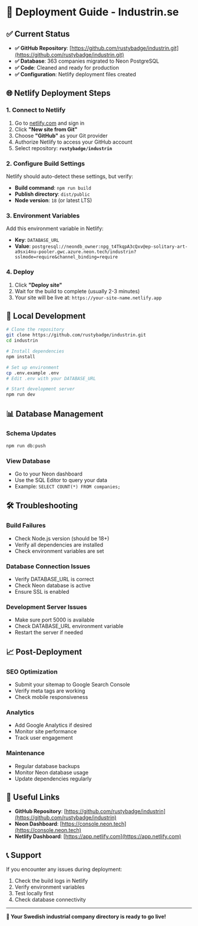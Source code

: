 # 🚀 Deployment Guide - Industrin.se

## ✅ **Current Status**

- **✅ GitHub Repository**: [https://github.com/rustybadge/industrin.git](https://github.com/rustybadge/industrin.git)
- **✅ Database**: 363 companies migrated to Neon PostgreSQL
- **✅ Code**: Cleaned and ready for production
- **✅ Configuration**: Netlify deployment files created

## 🌐 **Netlify Deployment Steps**

### **1. Connect to Netlify**

1. Go to [netlify.com](https://netlify.com) and sign in
2. Click **"New site from Git"**
3. Choose **"GitHub"** as your Git provider
4. Authorize Netlify to access your GitHub account
5. Select repository: **`rustybadge/industrin`**

### **2. Configure Build Settings**

Netlify should auto-detect these settings, but verify:

- **Build command**: `npm run build`
- **Publish directory**: `dist/public`
- **Node version**: `18` (or latest LTS)

### **3. Environment Variables**

Add this environment variable in Netlify:

- **Key**: `DATABASE_URL`
- **Value**: `postgresql://neondb_owner:npg_t4TkqpA3cQxv@ep-solitary-art-a9sxi4nu-pooler.gwc.azure.neon.tech/industrin?sslmode=require&channel_binding=require`

### **4. Deploy**

1. Click **"Deploy site"**
2. Wait for the build to complete (usually 2-3 minutes)
3. Your site will be live at: `https://your-site-name.netlify.app`

## 🔧 **Local Development**

```bash
# Clone the repository
git clone https://github.com/rustybadge/industrin.git
cd industrin

# Install dependencies
npm install

# Set up environment
cp .env.example .env
# Edit .env with your DATABASE_URL

# Start development server
npm run dev
```

## 📊 **Database Management**

### **Schema Updates**
```bash
npm run db:push
```

### **View Database**
- Go to your Neon dashboard
- Use the SQL Editor to query your data
- Example: `SELECT COUNT(*) FROM companies;`

## 🛠️ **Troubleshooting**

### **Build Failures**
- Check Node.js version (should be 18+)
- Verify all dependencies are installed
- Check environment variables are set

### **Database Connection Issues**
- Verify DATABASE_URL is correct
- Check Neon database is active
- Ensure SSL is enabled

### **Development Server Issues**
- Make sure port 5000 is available
- Check DATABASE_URL environment variable
- Restart the server if needed

## 📈 **Post-Deployment**

### **SEO Optimization**
- Submit your sitemap to Google Search Console
- Verify meta tags are working
- Check mobile responsiveness

### **Analytics**
- Add Google Analytics if desired
- Monitor site performance
- Track user engagement

### **Maintenance**
- Regular database backups
- Monitor Neon database usage
- Update dependencies regularly

## 🔗 **Useful Links**

- **GitHub Repository**: [https://github.com/rustybadge/industrin](https://github.com/rustybadge/industrin)
- **Neon Dashboard**: [https://console.neon.tech](https://console.neon.tech)
- **Netlify Dashboard**: [https://app.netlify.com](https://app.netlify.com)

## 📞 **Support**

If you encounter any issues during deployment:
1. Check the build logs in Netlify
2. Verify environment variables
3. Test locally first
4. Check database connectivity

---

**🎉 Your Swedish industrial company directory is ready to go live!**
